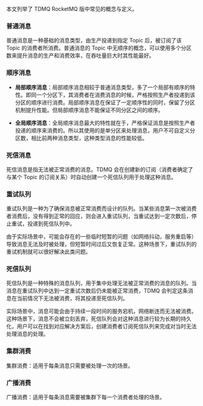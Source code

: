 本文列举了 TDMQ RocketMQ 版中常见的概念与定义。

### 普通消息

普通消息是一种基础的消息类型，由生产投递到指定 Topic 后，被订阅了该 Topic 的消费者所消费。普通消息的 Topic 中无顺序的概念，可以使用多个分区数来提升消息的生产和消费效率，在吞吐量巨大时其性能最好。

### 顺序消息

- **局部顺序消息**：局部顺序消息相较于普通消息类型，多了一个局部有顺序的特性。即同一个分区下，其消费者在消费消息的时候，严格按照生产者投递到该分区的顺序进行消费。局部顺序消息在保证了一定顺序性的同时，保留了分区机制提升性能。但局部顺序消息不能保证不同分区之间的顺序。

- **全局顺序消息**：全局顺序消息最大的特性就在于，严格保证消息是按照生产者投递的顺序来消费的。所以其使用的是单分区来处理消息，用户不可自定义分区数，相比前两种消息类型，这种类型消息的性能较低。

### 死信消息

死信消息是指无法被正常消费的消息。TDMQ 会在创建新的订阅（消费者确定了与某个 Topic 的订阅关系）时自动创建一个死信队列用于处理这种消息。

### 重试队列

重试队列是一种为了确保消息被正常消费而设计的队列。当某些消息第一次被消费者消费后，没有得到正常的回应，则会进入重试队列，当重试达到一定次数后，停止重试，投递到死信队列中。

由于实际场景中，可能会存在的一些临时短暂的问题（如网络抖动，服务重启等）导致消息无法及时被处理，但短暂时间过后又恢复正常。这种场景下，重试队列的重试机制就可以很好解决此类问题。

### 死信队列

死信队列是一种特殊的消息队列，用于集中处理无法被正常消费的消息的队列。当消息在重试队列中达到一定重试次数后仍未能被正常消费，TDMQ 会判定这条消息在当前情况下无法被消费，将其投递至死信队列。

实际场景中，消息可能会由于持续一段时间的服务宕机，网络断连而无法被消费。这种场景下，消息不会被立刻丢弃，死信队列会对这种消息进行较为长期的持久化，用户可以在找到对应解决方案后，创建消费者订阅死信队列来完成对当时无法处理消息的处理。

### 集群消费

集群消费：适用于每条消息只需要被处理一次的场景。

### 广播消费

广播消费：适用于每条消息需要被集群下每一个消费者处理的场景。
